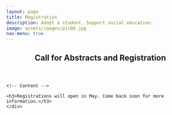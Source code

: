 ```yaml
---
layout: page
title: Registration
description: Adopt a student. Support social education.
image: assets/images/pic06.jpg
nav-menu: true
---
```


<!-- Main -->
<div id="main" class="alt">

<!-- One -->
<section id="one">
	<div class="inner">
		<header class="major">
			<h1>Call for Abstracts and Registration</h1>
		</header>

	<!-- Content -->
	
	<h3>Registrations will open in May. Come back soon for more information.</h3>
	</div>
</section>
</div>